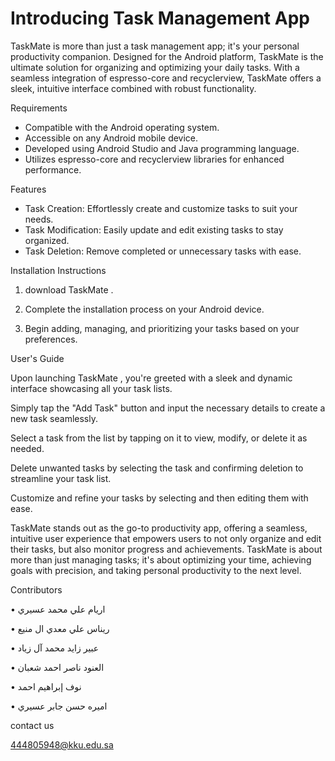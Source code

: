 # Introducing Task Management App

TaskMate is more than just a task management app; it's your personal productivity companion. Designed for the Android platform, TaskMate is the ultimate solution for organizing and optimizing your daily tasks. With a seamless integration of espresso-core and recyclerview, TaskMate offers a sleek, intuitive interface combined with robust functionality.

Requirements

- Compatible with the Android operating system.
- Accessible on any Android mobile device.
- Developed using Android Studio and Java programming language.
- Utilizes espresso-core and recyclerview libraries for enhanced performance.
  
Features

- Task Creation: Effortlessly create and customize tasks to suit your needs.
- Task Modification: Easily update and edit existing tasks to stay organized.
- Task Deletion: Remove completed or unnecessary tasks with ease.
  
Installation Instructions

1.  download TaskMate .
   
3. Complete the installation process on your Android device.
  
5. Begin adding, managing, and prioritizing your tasks based on your preferences.

User's Guide

Upon launching TaskMate , you're greeted with a sleek and dynamic interface showcasing all your task lists.

Simply tap the "Add Task" button and input the necessary details to create a new task seamlessly.

Select a task from the list by tapping on it to view, modify, or delete it as needed.

Delete unwanted tasks by selecting the task and confirming deletion to streamline your task list.

Customize and refine your tasks by selecting and then editing them with ease.


TaskMate stands out as the go-to productivity app, offering a seamless, intuitive user experience that empowers users to not only organize and edit their tasks, but also monitor progress and achievements. TaskMate is about more than just managing tasks; it's about optimizing your time, achieving goals with precision, and taking personal productivity to the next level.

Contributors

•	اريام علي محمد عسيري 

•	ريناس علي معدي ال منيع

•	عبير زايد محمد آل زياد

•	العنود ناصر احمد شعبان

•	نوف إبراهيم احمد

•	اميره حسن جابر عسيري


 contact us

444805948@kku.edu.sa


